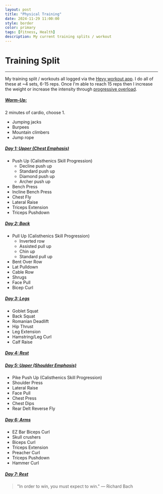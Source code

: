 ```yaml
---
layout: post
title: "Physical Training"
date: 2024-11-29 11:00:00
style: border
color: primary
tags: [Fitness, Health]
description: My current training splits / workout
---
```


# Training Split
---

My training split / workouts all logged via the [Hevy workout app](https://hevy.com/user/pyr0lifts). I do all of these at ~4 sets, 6-15 reps. Once I'm able to reach 15 reps then I increase the weight or increase the intensity through [progressive overload](https://www.medicalnewstoday.com/articles/progressive-overload#workout-plan-examples).

##### <u>Warm-Up:</u>
2 minutes of cardio, choose 1.
- Jumping jacks
- Burpees
- Mountain climbers
- Jump rope

##### <u>Day 1: Upper (Chest Emphasis)</u>
- Push Up (Calisthenics Skill Progression)
	- Decline push up
	- Standard push up
	- Diamond push up
	- Archer push up
- Bench Press
- Incline Bench Press
- Chest Fly
- Lateral Raise
- Triceps Extension
- Triceps Pushdown

##### <u>Day 2: Back</u>
- Pull Up (Calisthenics Skill Progression)
	- Inverted row
	- Assisted pull up
	- Chin up
	- Standard pull up
- Bent Over Row
- Lat Pulldown
- Cable Row
- Shrugs
- Face Pull
- Bicep Curl

##### <u>Day 3: Legs</u>
- Goblet Squat
- Back Squat
- Romanian Deadlift
- Hip Thrust
- Leg Extension
- Hamstring/Leg Curl
- Calf Raise

##### <u>Day 4: Rest</u>

##### <u>Day 5: Upper (Shoulder Emphasis)</u>
- Pike Push Up (Calisthenics Skill Progression)
- Shoulder Press
- Lateral Raise
- Face Pull
- Chest Press
- Chest Dips
- Rear Delt Reverse Fly

##### <u>Day 6: Arms</u>
- EZ Bar Biceps Curl
- Skull crushers
- Biceps Curl
- Triceps Extension
- Preacher Curl
- Triceps Pushdown
- Hammer Curl

##### <u>Day 7: Rest</u>

> "In order to win, you must expect to win."
> — Richard Bach
